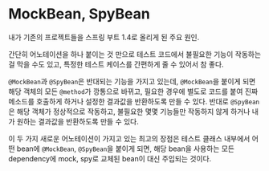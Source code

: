 # MockBean, SpyBean

내가 기존의 프로젝트들을 스프링 부트 1.4로 올리게 된 주요 원인.

간단히 어노테이션을 하나 붙이는 것 만으로 테스트 코드에서 불필요한 기능이 작동하는걸 막을 수도 있고, 특정한 테스트 케이스를 간편하게 줄 수 있어서 참 좋다.

`@MockBean`과 `@SpyBean`은 반대되는 기능을 가지고 있는데, `@MockBean`을 붙이게 되면 해당 객체의 모든 `@method`가 깡통으로 바뀌고, 필요한 경우에 별도로 코드를 붙여 진짜 메소드를 호출하게 하거나 설정한 결과값을 반환하도록 만들 수 있다. 반대로 `@SpyBean`은 해당 객체가 정상적으로 작동하고, 불필요한 몇몇 기능들만 작동하지 않게 하거나 내가 원하는 결과값을 반환하도록 만들 수 있다.

이 두 가지 새로운 어노테이션이 가지고 있는 최고의 장점은 테스트 클래스 내부에서 어떤 bean에 `@MockBean`, `@SpyBean`을 붙이게 되면, 해당 bean을 사용하는 모든 dependency에 mock, spy로 교체된 bean이 대신 주입되는 것이다.

